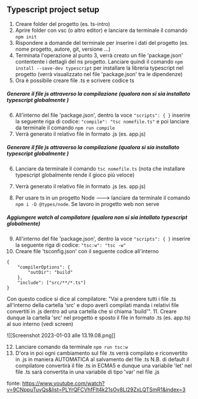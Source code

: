 ## Typescript project setup

1. Creare folder del progetto (es. ts-intro)
2. Aprire folder con vsc (o altro editor) e lanciare da terminale il comando  `npm init`
3. Rispondere a domande del terminale per inserire i dati del progetto (es. nome progetto, autore, git, versione ...)
4. Terminata l'operazione al punto 3, verrà creato un file 'package.json' contentente i dettagli del ns progetto. Lanciare quindi il comando `npm install --save-dev typescript` per installare la libreria typescript nel progetto (verrà visualizzato nel file 'package.json' tra le dipendenze) 
5. Ora è possibile creare file .ts e scrivere codice ts

##### Generare il file js attraverso la compilazione (qualora non si sia installato typescript globalmente )
6. All'interno del file 'package.json', dentro la voce `"scripts": { }` inserire la seguente riga di codice: `"compile": "tsc nomefile.ts"` e poi lanciare da terminale il comando `npm run compile`
7. Verrà generato il relativo file in formato .js (es. app.js)

##### Generare il file js attraverso la compilazione (qualora si sia installato typescript globalmente )
6. Lanciare da terminale il comando `tsc nomefile.ts` (nota che installare typescript globalmente rende il gioco più veloce)
7. Verrà generato il relativo file in formato .js (es. app.js)


8. Per usare ts in un progetto Node  ---> lanciare da terminale il comando `npm i -D @types/node`. Se lavoro in progetto web non serve

##### Aggiungere watch al compilatore (qualora non si sia intallato typescript globalmente)
9. All'interno del file 'package.json', dentro la voce `"scripts": { }` inserire la seguente riga di codice: `"tsc:w": "tsc -w"` 
10. Creare file 'tsconfig.json' con il seguente codice all'interno
```
{
	"compilerOptions": {
		"outDir": "build"
	},
	"include": ["src/**/*.ts"]
}
```
Con questo codice si dice al compilatore: "Vai a prendere tutti i file .ts all'interno della cartella 'src' e dopo averli compilati manda i relativi file convertiti in .js dentro ad una cartella che si chiama 'build'".
11. Creare dunque la cartella 'src' nel progetto e sposto il file in formato .ts (es. app.ts) al suo interno   (vedi screen)

![[Screenshot 2023-01-03 alle 13.19.08.png]]

12. Lanciare comando da terminale `npm run tsc:w`
13. D'ora in poi ogni cambiamento sul file .ts verrà compilato e riconvertito in .js in maniera AUTOMATICA al salvamento del file .ts
	N.B. di default il compilatore convertirà il file .ts in ECMA5 e dunque una variabile 'let' nel file .ts sarà convertita in una variabile di tipo 'var' nel file .js


fonte: https://www.youtube.com/watch?v=9CNppuTuvQs&list=PLYrQFCVhfFIt4k21sOv8Ll29ZxLQTSmR1&index=3
